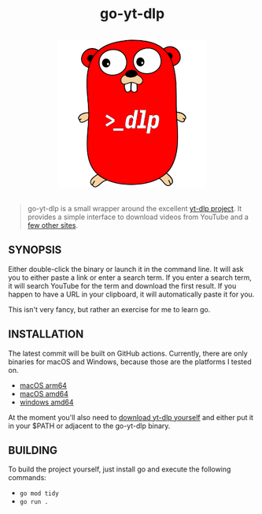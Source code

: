 <div align="center">
<h1>go-yt-dlp</h1>

<br />

<img alt="go-yt-dlp" width="300" src="https://raw.githubusercontent.com/vaaski/go-yt-dlp/main/.github/yt-dlp-gopher.svg" />

</div>

<br />

> go-yt-dlp is a small wrapper around the excellent [yt-dlp project][yt-dlp].
It provides a simple interface to download videos from YouTube and a
[few other sites][othersites].

## SYNOPSIS

Either double-click the binary or launch it in the command line.
It will ask you to either paste a link or enter a search term.
If you enter a search term, it will search YouTube for the term and
download the first result. If you happen to have a URL in your clipboard,
it will automatically paste it for you.

This isn't very fancy, but rather an exercise for me to learn go.

## INSTALLATION

The latest commit will be built on GitHub actions.
Currently, there are only binaries for macOS and Windows,
because those are the platforms I tested on.

- [macOS arm64](https://nightly.link/vaaski/go-yt-dlp/workflows/build/main/go-yt-dlp%20darwin%20arm64.zip)
- [macOS amd64](https://nightly.link/vaaski/go-yt-dlp/workflows/build/main/go-yt-dlp%20darwin%20amd64.zip)
- [windows amd64](https://nightly.link/vaaski/go-yt-dlp/workflows/build/main/go-yt-dlp%20windows%20amd64.zip)

At the moment you'll also need to [download yt-dlp yourself][yt-dlp-download] and either put it
in your $PATH or adjacent to the go-yt-dlp binary.

## BUILDING

To build the project yourself, just install go and
execute the following commands:

- `go mod tidy`
- `go run .`

[yt-dlp]: https://github.com/yt-dlp/yt-dlp
[othersites]: https://github.com/yt-dlp/yt-dlp/blob/master/supportedsites.md
[yt-dlp-download]: https://github.com/yt-dlp/yt-dlp#installation